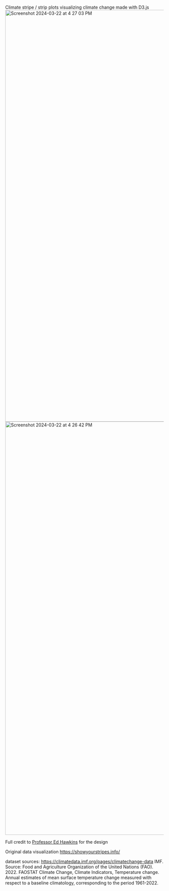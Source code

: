 Climate stripe / strip plots visualizing climate change made with D3.js
<img width="1307" alt="Screenshot 2024-03-22 at 4 27 03 PM" src="https://github.com/ajo01/climate-stripes.github.io/assets/70789275/54675a10-0605-421a-b87e-b4ef76f4c20d">
<img width="1312" alt="Screenshot 2024-03-22 at 4 26 42 PM" src="https://github.com/ajo01/climate-stripes.github.io/assets/70789275/6118d9f2-0814-4992-b980-3f50b3f5634a">

 
Full credit to [Professor Ed Hawkins](https://research.reading.ac.uk/meteorology/people/ed-hawkins/) for the design

Original data visualization https://showyourstripes.info/

dataset sources:
https://climatedata.imf.org/pages/climatechange-data
IMF. Source: Food and Agriculture Organization of the United Nations (FAO). 2022. FAOSTAT Climate Change, Climate Indicators, Temperature change.
Annual estimates of mean surface temperature change measured with respect to a baseline climatology, corresponding to the period 1961-2022.
